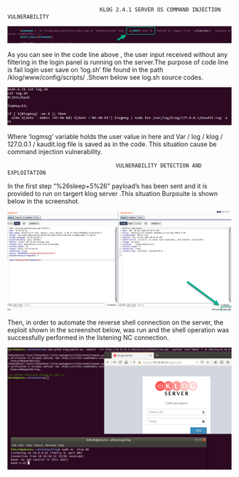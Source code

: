                                  KLOG 2.4.1 SERVER OS COMMAND INJECTION VULNERABILITY
         
![](https://github.com/mustgundogdu/Research/blob/main/KLOG_SERVER/vuln.PNG)

As you can see in the code line above , the user input received without any filtering in the login panel is running on the server.The purpose of code line is fail login user save on ‘log.sh’ file found in the path /klog/www/config/scripts/ .Shown below see log.sh source codes.

![](https://github.com/mustgundogdu/Research/blob/main/KLOG_SERVER/log_sh.PNG)

Where ‘logmsg’ variable holds the user value in here and Var / log / klog / 127.0.0.1 / kaudit.log file is saved as in the code. This situation cause be command injection vulnerability.
                                    
                                      VULNERABILITY DETECTION AND EXPLOITATION
      
In the first step “%26sleep+5%26”  payload’s has been sent and it is provided to run on targert klog server .This situation Burpsuite is shown below in the screenshot.

![](https://github.com/mustgundogdu/Research/blob/main/KLOG_SERVER/sleep5.PNG)

Then, in order to automate the reverse shell connection on the server, the exploit shown in the screenshot below, was run and the shell operation was successfully performed in the listening NC connection.

![](https://github.com/mustgundogdu/Research/blob/main/KLOG_SERVER/exploit_ss.PNG)
